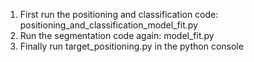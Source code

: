 1. First run the positioning and classification code: positioning_and_classification_model_fit.py
2. Run the segmentation code again: model_fit.py
3. Finally run target_positioning.py in the python console
